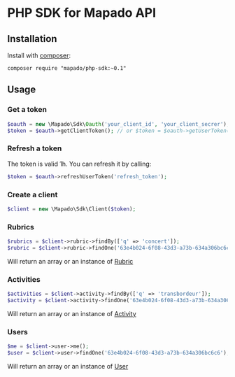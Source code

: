 PHP SDK for Mapado API
=======

## Installation
Install with [composer](http://getcomposer.org):
```
composer require "mapado/php-sdk:~0.1"
```

## Usage

### Get a token
```php
$oauth = new \Mapado\Sdk\Oauth('your_client_id', 'your_client_secrer');
$token = $oauth->getClientToken(); // or $token = $oauth->getUserToken('username', 'password');
```

### Refresh a token
The token is valid 1h. You can refresh it by calling:
```php
$token = $oauth->refreshUserToken('refresh_token');
```

### Create a client
```php
$client = new \Mapado\Sdk\Client($token);
```

### Rubrics
```php
$rubrics = $client->rubric->findBy(['q' => 'concert']);
$rubric = $client->rubric->findOne('63e4b024-6f08-43d3-a73b-634a306bc6c6');
```
Will return an array or an instance of [Rubric](https://github.com/mapado/php-sdk/blob/master/src/Model/Rubric.php)

### Activities
```php
$activities = $client->activity->findBy(['q' => 'transbordeur']);
$activity = $client->activity->findOne('63e4b024-6f08-43d3-a73b-634a306bc6c6');
```
Will return an array or an instance of [Activity](https://github.com/mapado/php-sdk/blob/master/src/Model/Activity.php)

### Users
```php
$me = $client->user->me();
$user = $client->user->findOne('63e4b024-6f08-43d3-a73b-634a306bc6c6');
```
Will return an array or an instance of [User](https://github.com/mapado/php-sdk/blob/master/src/Model/User.php)
